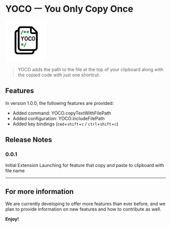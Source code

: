 # YOCO ㅡ You Only Copy Once

<img src="images/logo.png" alt="YOCO" width="128px" height="128px">

> YOCO adds the path to the file at the top of your clipboard along with the copied code with just one shortcut.

## Features

In version 1.0.0, the following features are provided:

- Added command: YOCO.copyTextWithFilePath
- Added configuration: YOCO.includeFilePath
- Added key bindings (`cmd`+`shift`+`c` / `ctrl`+`shift`+`c`)

<!-- Describe specific features of your extension including screenshots of your extension in action. Image paths are relative to this README file.

For example if there is an image subfolder under your extension project workspace:

\!\[feature X\]\(images/feature-x.png\)

> Tip: Many popular extensions utilize animations. This is an excellent way to show off your extension! We recommend short, focused animations that are easy to follow. -->

<!-- ## Requirements

If you have any requirements or dependencies, add a section describing those and how to install and configure them. -->

<!-- ## Extension Settings

Include if your extension adds any VS Code settings through the `contributes.configuration` extension point.

For example:

This extension contributes the following settings:

* `myExtension.enable`: Enable/disable this extension.
* `myExtension.thing`: Set to `blah` to do something. -->

<!-- ## Known Issues

Calling out known issues can help limit users opening duplicate issues against your extension. -->

## Release Notes

### 0.0.1

Initial Extension Launching for feature that copy and paste to clipboard with file name

---

<!-- ## Following extension guidelines

Ensure that you've read through the extensions guidelines and follow the best practices for creating your extension.

* [Extension Guidelines](https://code.visualstudio.com/api/references/extension-guidelines)

## Working with Markdown

You can author your README using Visual Studio Code. Here are some useful editor keyboard shortcuts:

* Split the editor (`Cmd+\` on macOS or `Ctrl+\` on Windows and Linux).
* Toggle preview (`Shift+Cmd+V` on macOS or `Shift+Ctrl+V` on Windows and Linux).
* Press `Ctrl+Space` (Windows, Linux, macOS) to see a list of Markdown snippets.

## For more information

* [Visual Studio Code's Markdown Support](http://code.visualstudio.com/docs/languages/markdown)
* [Markdown Syntax Reference](https://help.github.com/articles/markdown-basics/) -->

## For more information

We are currently developing to offer more features than ever before, and we plan to provide information on new features and how to contribute as well.

**Enjoy!**
